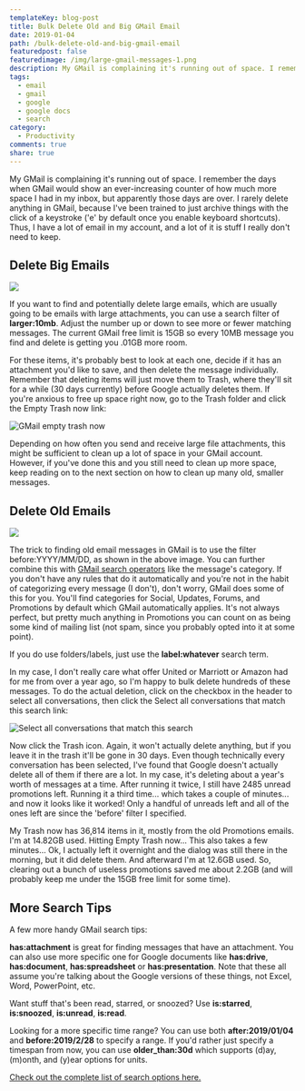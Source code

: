 ```yaml
---
templateKey: blog-post
title: Bulk Delete Old and Big GMail Email
date: 2019-01-04
path: /bulk-delete-old-and-big-gmail-email
featuredpost: false
featuredimage: /img/large-gmail-messages-1.png
description: My GMail is complaining it's running out of space. I remember the days when GMail would show an ever-increasing counter of how much more space I had in my inbox, but apparently those days are over. I rarely delete anything in GMail, because I've been trained to just archive things with the click of a keystroke ('e' by default once you enable keyboard shortcuts). Thus, I have a lot of email in my account, and a lot of it is stuff I really don't need to keep.
tags:
  - email
  - gmail
  - google
  - google docs
  - search
category:
  - Productivity
comments: true
share: true
---
```


My GMail is complaining it's running out of space. I remember the days when GMail would show an ever-increasing counter of how much more space I had in my inbox, but apparently those days are over. I rarely delete anything in GMail, because I've been trained to just archive things with the click of a keystroke ('e' by default once you enable keyboard shortcuts). Thus, I have a lot of email in my account, and a lot of it is stuff I really don't need to keep.

## Delete Big Emails

![](/img/large-gmail-messages-1.png)

If you want to find and potentially delete large emails, which are usually going to be emails with large attachments, you can use a search filter of **larger:10mb**. Adjust the number up or down to see more or fewer matching messages. The current GMail free limit is 15GB so every 10MB message you find and delete is getting you .01GB more room.

For these items, it's probably best to look at each one, decide if it has an attachment you'd like to save, and then delete the message individually. Remember that deleting items will just move them to Trash, where they'll sit for a while (30 days currently) before Google actually deletes them. If you're anxious to free up space right now, go to the Trash folder and click the Empty Trash now link:

![GMail empty trash now](/img/gmail-empty-trash-now.png)

Depending on how often you send and receive large file attachments, this might be sufficient to clean up a lot of space in your GMail account. However, if you've done this and you still need to clean up more space, keep reading on to the next section on how to clean up many old, smaller messages.

## Delete Old Emails

![](/img/old-gmail-messages-by-category.png)

The trick to finding old email messages in GMail is to use the filter before:YYYY/MM/DD, as shown in the above image. You can further combine this with [GMail search operators](https://support.google.com/mail/answer/7190?hl=en) like the message's category. If you don't have any rules that do it automatically and you're not in the habit of categorizing every message (I don't), don't worry, GMail does some of this for you. You'll find categories for Social, Updates, Forums, and Promotions by default which GMail automatically applies. It's not always perfect, but pretty much anything in Promotions you can count on as being some kind of mailing list (not spam, since you probably opted into it at some point).

If you do use folders/labels, just use the **label:whatever** search term.

In my case, I don't really care what offer United or Marriott or Amazon had for me from over a year ago, so I'm happy to bulk delete hundreds of these messages. To do the actual deletion, click on the checkbox in the header to select all conversations, then click the Select all conversations that match this search link:

![Select all conversations that match this search](/img/gmail-bulk-delete-select-all-conversations-that-match-this-search.png)

Now click the Trash icon. Again, it won't actually delete anything, but if you leave it in the trash it'll be gone in 30 days. Even though technically every conversation has been selected, I've found that Google doesn't actually delete all of them if there are a lot. In my case, it's deleting about a year's worth of messages at a time. After running it twice, I still have 2485 unread promotions left. Running it a third time... which takes a couple of minutes... and now it looks like it worked! Only a handful of unreads left and all of the ones left are since the 'before' filter I specified.

My Trash now has 36,814 items in it, mostly from the old Promotions emails. I'm at 14.82GB used. Hitting Empty Trash now... This also takes a few minutes... Ok, I actually left it overnight and the dialog was still there in the morning, but it did delete them. And afterward I'm at 12.6GB used. So, clearing out a bunch of useless promotions saved me about 2.2GB (and will probably keep me under the 15GB free limit for some time).

## More Search Tips

A few more handy GMail search tips:

**has:attachment** is great for finding messages that have an attachment. You can also use more specific one for Google documents like **has:drive**, **has:document**, **has:spreadsheet** or **has:presentation**. Note that these all assume you're talking about the Google versions of these things, not Excel, Word, PowerPoint, etc.

Want stuff that's been read, starred, or snoozed? Use **is:starred**, **is:snoozed**, **is:unread**, **is:read**.

Looking for a more specific time range? You can use both **after:2019/01/04** and **before:2019/2/28** to specify a range. If you'd rather just specify a timespan from now, you can use **older\_than:30d** which supports (d)ay, (m)onth, and (y)ear options for units.

[Check out the complete list of search options here.](https://support.google.com/mail/answer/7190?hl=en)
